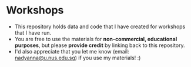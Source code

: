 # Workshops

* This repository holds data and code that I have created for workshops that I have run.
* You are free to use the materials for **non-commercial, educational purposes**, but please **provide credit** by linking back to this repository.
* I'd also appreciate that you let me know (email: nadyanna@u.nus.edu.sg) if you use my materials! :)
